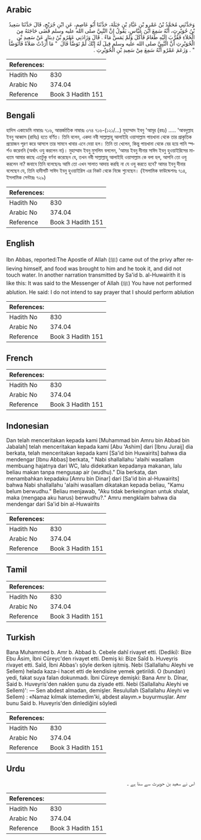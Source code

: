 ## Arabic


<div dir="rtl" lang="ar" style={{fontSize:'larger',backgroundColor:'#f8f9fa',padding:20}}>
وَحَدَّثَنِي مُحَمَّدُ بْنُ عَمْرِو بْنِ عَبَّادِ بْنِ جَبَلَةَ، حَدَّثَنَا أَبُو عَاصِمٍ، عَنِ ابْنِ جُرَيْجٍ، قَالَ حَدَّثَنَا سَعِيدُ بْنُ حُوَيْرِثٍ، أَنَّهُ سَمِعَ ابْنَ عَبَّاسٍ، يَقُولُ إِنَّ النَّبِيَّ صلى الله عليه وسلم قَضَى حَاجَتَهُ مِنَ الْخَلاَءِ فَقُرِّبَ إِلَيْهِ طَعَامٌ فَأَكَلَ وَلَمْ يَمَسَّ مَاءً ‏.‏ قَالَ وَزَادَنِي عَمْرُو بْنُ دِينَارٍ عَنْ سَعِيدِ بْنِ الْحُوَيْرِثِ أَنَّ النَّبِيَّ صلى الله عليه وسلم قِيلَ لَهُ إِنَّكَ لَمْ تَوَضَّأْ قَالَ ‏ "‏ مَا أَرَدْتُ صَلاَةً فَأَتَوَضَّأَ ‏"‏ ‏.‏ وَزَعَمَ عَمْرٌو أَنَّهُ سَمِعَ مِنْ سَعِيدِ بْنِ الْحُوَيْرِثِ ‏.‏
</div>
<div style={{backgroundColor:'#f8f9fa',padding:20, marginBottom: 10}}><table> <thead> <tr> <th>References:</th> <th></th> </tr> </thead> <tbody><tr><td>Hadith No</td><td>830</td></tr><tr><td>Arabic No</td><td>374.04</td></tr><tr><td>Reference</td><td>Book 3 Hadith 151</td></tr></tbody></table></div>

## Bengali


<div dir="ltr" lang="bn" style={{fontSize:'larger',backgroundColor:'#f8f9fa',padding:20}}>
হাদিস একাডেমি নাম্বারঃ ৭১৬, আন্তর্জাতিক নাম্বারঃ ৩৭৪ ৭১৬-(১২১/...) মুহাম্মাদ ইবনু 'আমূর (রহঃ) ..... 'আবদুল্লাহ ইবনু আব্বাস (রাযিঃ) হতে বর্ণিত। তিনি বলেন, একদা নবী সাল্লাল্লাহু আলাইহি ওয়াসাল্লাম পায়খানা থেকে তার প্রাকৃতিক প্রয়োজন পূরণ করে আসলে তার সামনে খাবার এনে দেয়া হল। তিনি তা খেলেন, কিন্তু পায়খানা থেকে বের হয়ে পানি স্পর্শও করেননি (অর্থাৎ ওযু করলেন না)। মুহাম্মাদ ইবনু মুসলিম বললেন, 'আমর ইবনু দীনার সাঈদ ইবনু হুওয়াইরিসের মাধ্যমে আমার কাছে এতটুকু বর্ণনা করেছেন যে, তখন নবী সাল্লাল্লাহু আলাইহি ওয়াসাল্লাম কে বলা হল, আপনি তো ওযু করলেন না? জবাবে তিনি বলেছেনঃ আমি তো এখন সালাত আদায় করছি না যে ওযু করতে হবে? আমর ইবনু দীনার বলেছেন যে, তিনি হাদীসটি সাঈদ ইবনু হুওয়াইরিস এর নিকট থেকে নিজে শুনেছেন। (ইসলামিক ফাউন্ডেশনঃ ৭১৪, ইসলামিক সেন্টারঃ ৭২৯)
</div>
<div style={{backgroundColor:'#f8f9fa',padding:20, marginBottom: 10}}><table> <thead> <tr> <th>References:</th> <th></th> </tr> </thead> <tbody><tr><td>Hadith No</td><td>830</td></tr><tr><td>Arabic No</td><td>374.04</td></tr><tr><td>Reference</td><td>Book 3 Hadith 151</td></tr></tbody></table></div>

## English


<div dir="ltr" lang="en" style={{fontSize:'larger',backgroundColor:'#f8f9fa',padding:20}}>
Ibn Abbas, reported:The Apostle of Allah (ﷺ) came out of the privy after relieving himself, and food was brought to him and he took it, and did not touch water. In another narration transmitted by Sa'id b. al-Huwairith it is like this: It was said to the Messenger of Allah (ﷺ) You have not performed ablution. He said: I do not intend to say prayer that I should perform ablution
</div>
<div style={{backgroundColor:'#f8f9fa',padding:20, marginBottom: 10}}><table> <thead> <tr> <th>References:</th> <th></th> </tr> </thead> <tbody><tr><td>Hadith No</td><td>830</td></tr><tr><td>Arabic No</td><td>374.04</td></tr><tr><td>Reference</td><td>Book 3 Hadith 151</td></tr></tbody></table></div>

## French


<div dir="ltr" lang="fr" style={{fontSize:'larger',backgroundColor:'#f8f9fa',padding:20}}>

</div>
<div style={{backgroundColor:'#f8f9fa',padding:20, marginBottom: 10}}><table> <thead> <tr> <th>References:</th> <th></th> </tr> </thead> <tbody><tr><td>Hadith No</td><td>830</td></tr><tr><td>Arabic No</td><td>374.04</td></tr><tr><td>Reference</td><td>Book 3 Hadith 151</td></tr></tbody></table></div>

## Indonesian


<div dir="ltr" lang="id" style={{fontSize:'larger',backgroundColor:'#f8f9fa',padding:20}}>
Dan telah menceritakan kepada kami [Muhammad bin Amru bin Abbad bin Jabalah] telah menceritakan kepada kami [Abu 'Ashim] dari [Ibnu Juraij] dia berkata, telah menceritakan kepada kami [Sa'id bin Huwairits] bahwa dia mendengar [Ibnu Abbas] berkata, " Nabi shallallahu 'alaihi wasallam membuang hajatnya dari WC, lalu didekatkan kepadanya makanan, lalu beliau makan tanpa mengusap air (wudhu)." Dia berkata, dan menambahkan kepadaku [Amru bin Dinar] dari [Sa'id bin al-Huwairits] bahwa Nabi shallallahu 'alaihi wasallam dikatakan kepada beliau, "Kamu belum berwudhu." Beliau menjawab, "Aku tidak berkeinginan untuk shalat, maka (mengapa aku harus) berwudhu?." Amru mengklaim bahwa dia mendengar dari Sa'id bin al-Huwairits
</div>
<div style={{backgroundColor:'#f8f9fa',padding:20, marginBottom: 10}}><table> <thead> <tr> <th>References:</th> <th></th> </tr> </thead> <tbody><tr><td>Hadith No</td><td>830</td></tr><tr><td>Arabic No</td><td>374.04</td></tr><tr><td>Reference</td><td>Book 3 Hadith 151</td></tr></tbody></table></div>

## Tamil


<div dir="ltr" lang="ta" style={{fontSize:'larger',backgroundColor:'#f8f9fa',padding:20}}>

</div>
<div style={{backgroundColor:'#f8f9fa',padding:20, marginBottom: 10}}><table> <thead> <tr> <th>References:</th> <th></th> </tr> </thead> <tbody><tr><td>Hadith No</td><td>830</td></tr><tr><td>Arabic No</td><td>374.04</td></tr><tr><td>Reference</td><td>Book 3 Hadith 151</td></tr></tbody></table></div>

## Turkish


<div dir="ltr" lang="tr" style={{fontSize:'larger',backgroundColor:'#f8f9fa',padding:20}}>
Bana Muhammed b. Amr b. Abbad b. Cebele dahî rivayet etti. (Dediki): Bize Ebu Âsim, İbni Cüreyc'den rivayet etti. Demiş ki: Bize Saîd b. Huveyris rivayet etti. Saîd, İbni Abbas'ı şöyle derken işitmiş. Nebi (Sallallahu Aleyhi ve Sellem) helada kaza-i hacet etti de kendisine yemek getirildi. O (bundan) yedi, fakat suya falan dokunmadı. İbni Cüreye demişki: Bana Amr b. Dînar, Said b. Huveyris'den naklen şunu da ziyade etti. Nebi (Sallallahu Aleyhi ve Sellem)': — Sen abdest almadan, demişler. Resulullah (Sallallahu Aleyhi ve Sellem) : «Namaz kılmak istemedim'ki, abdest alayım.» buyurmuşlar. Amr bunu Said b. Huveyris'den dinlediğini söyledi
</div>
<div style={{backgroundColor:'#f8f9fa',padding:20, marginBottom: 10}}><table> <thead> <tr> <th>References:</th> <th></th> </tr> </thead> <tbody><tr><td>Hadith No</td><td>830</td></tr><tr><td>Arabic No</td><td>374.04</td></tr><tr><td>Reference</td><td>Book 3 Hadith 151</td></tr></tbody></table></div>

## Urdu


<div dir="rtl" lang="ur" style={{fontSize:'larger',backgroundColor:'#f8f9fa',padding:20}}>
اس نے سعید بن حویرث سے سنا ہے ۔
</div>
<div style={{backgroundColor:'#f8f9fa',padding:20, marginBottom: 10}}><table> <thead> <tr> <th>References:</th> <th></th> </tr> </thead> <tbody><tr><td>Hadith No</td><td>830</td></tr><tr><td>Arabic No</td><td>374.04</td></tr><tr><td>Reference</td><td>Book 3 Hadith 151</td></tr></tbody></table></div>